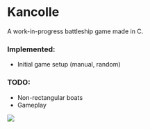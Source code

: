 # Kancolle

A work-in-progress battleship game made in C.

### Implemented:
- Initial game setup (manual, random)

### TODO:
- Non-rectangular boats
- Gameplay

![](https://animemotivation.com/wp-content/uploads/2017/08/Akagi-Quotes-Kancolle-3.jpg)
